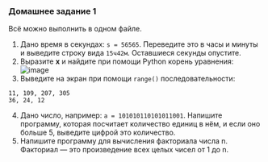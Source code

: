### Домашнее задание 1
Всё можно выполнить в одном файле.  
1. Дано время в секундах: `s = 56565`. Переведите это в часы и минуты и выведите строку вида `15ч42м`. Оставшиеся секунды опустите.  
2. Выразите **х** и найдите при помощи Python корень уравнения:  
![image](https://user-images.githubusercontent.com/56085790/137355416-4efe027c-3ac4-475f-9fbe-5bbeeb2aa510.png)
3. Выведите на экран при помощи `range()` последовательности:  
```
11, 109, 207, 305
36, 24, 12
```
4. Дано число, например: `a = 101010110101011001`. Напишите программу, которая посчитает количество единиц в нём, и если оно больше 5, выведите цифрой это количество.  
5. Напишите программу для вычисления факториала числа n. Факториал — это произведение всех целых чисел от 1 до n.
